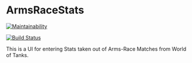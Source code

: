 # ArmsRaceStats
[![Maintainability](https://api.codeclimate.com/v1/badges/4f5aafbdeaac11ffd226/maintainability)](https://codeclimate.com/github/Serverfrog/ArmsRaceStats/maintainability)

[![Build Status](https://travis-ci.org/Serverfrog/ArmsRaceStats.svg?branch=master)](https://travis-ci.org/Serverfrog/ArmsRaceStats)


This is a UI for entering Stats taken out of Arms-Race Matches from World of Tanks. 
